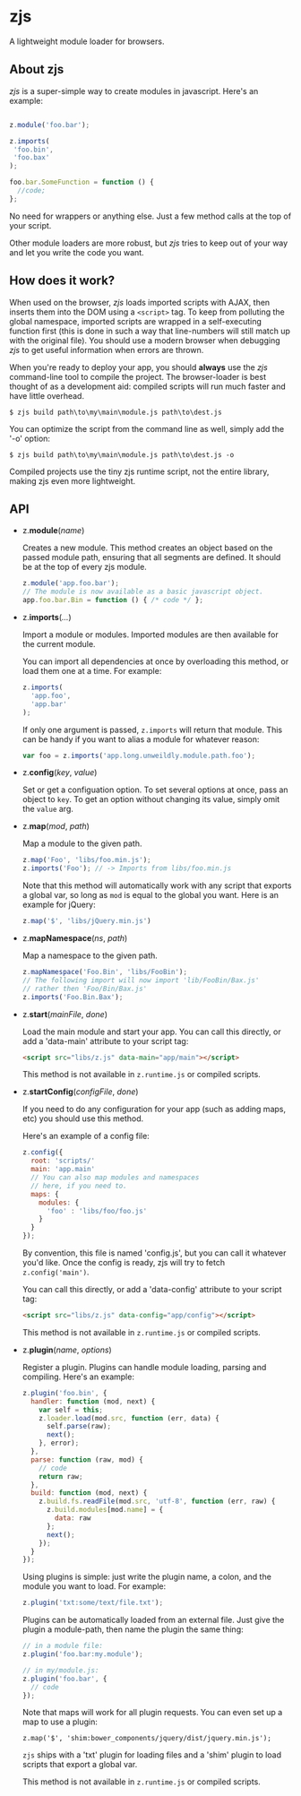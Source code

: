 zjs
===
A lightweight module loader for browsers.

About zjs
---------
*zjs* is a super-simple way to create modules in javascript. Here's an example:

```js

z.module('foo.bar');

z.imports(
 'foo.bin',
 'foo.bax'
);

foo.bar.SomeFunction = function () {
  //code;
};

```

No need for wrappers or anything else. Just a few method calls at the top of your
script.

Other module loaders are more robust, but *zjs* tries to keep out of your way and let you
write the code you want.


How does it work?
-----------------
When used on the browser, *zjs* loads imported scripts with AJAX, then inserts them into the DOM using a `<script>` tag.
To keep from polluting the global namespace, imported scripts are wrapped in a self-executing function first (this is done
in such a way that line-numbers will still match up with the original file). You should use a modern browser when debugging
*zjs* to get useful information when errors are thrown.

When you're ready to deploy your app, you should **always** use the *zjs* command-line tool to compile the project.
The browser-loader is best thought of as a development aid: compiled scripts will run much faster and have little overhead.

```
$ zjs build path\to\my\main\module.js path\to\dest.js
```

You can optimize the script from the command line as well, simply add the '-o' option:

```
$ zjs build path\to\my\main\module.js path\to\dest.js -o
```

Compiled projects use the tiny zjs runtime script, not the entire library, making zjs even more lightweight.

API 
---

- z.__module__(*name*)

  Creates a new module. This method creates an object based on
  the passed module path, ensuring that all segments are defined.
  It should be at the top of every zjs module.

  ```javascript 
  z.module('app.foo.bar');
  // The module is now available as a basic javascript object.
  app.foo.bar.Bin = function () { /* code */ };
  ```

- z.__imports__(*...*)

  Import a module or modules. Imported modules are then available for the
  current module.

  You can import all dependencies at once by overloading this method, or
  load them one at a time. For example:

  ```javascript
  z.imports(
    'app.foo',
    'app.bar'
  );
  ```

  If only one argument is passed, `z.imports` will return that module. This
  can be handy if you want to alias a module for whatever reason:

  ```javascript
  var foo = z.imports('app.long.unweildly.module.path.foo');
  ```

- z.__config__(*key*, *value*)

  Set or get a configuation option. To set several options
  at once, pass an object to `key`. To get an option without
  changing its value, simply omit the `value` arg.

- z.__map__(*mod*, *path*)
  
  Map a module to the given path.
  
  ```javascript
  z.map('Foo', 'libs/foo.min.js');
  z.imports('Foo'); // -> Imports from libs/foo.min.js
  ```

  Note that this method will automatically work with any 
  script that exports a global var, so long as `mod` is 
  equal to the global you want. Here is an example for jQuery:
  
  ```javascript
  z.map('$', 'libs/jQuery.min.js')
  ```

- z.__mapNamespace__(*ns*, *path*)

  Map a namespace to the given path.

  ```javascript
  z.mapNamespace('Foo.Bin', 'libs/FooBin');
  // The following import will now import 'lib/FooBin/Bax.js'
  // rather then 'Foo/Bin/Bax.js'
  z.imports('Foo.Bin.Bax');
  ```

- z.__start__(*mainFile*, *done*)

  Load the main module and start your app. You can call this directly, or add a
  'data-main' attribute to your script tag:

  ```html
  <script src="libs/z.js" data-main="app/main"></script>
  ```

  This method is not available in `z.runtime.js` or compiled scripts.

- z.__startConfig__(*configFile*, *done*)
  
  If you need to do any configuration for your app (such as adding maps, etc)
  you should use this method. 

  Here's an example of a config file:

  ```javascript
  z.config({
    root: 'scripts/'
    main: 'app.main'
    // You can also map modules and namespaces
    // here, if you need to.
    maps: {
      modules: {
        'foo' : 'libs/foo/foo.js'
      }
    }
  });
  ```

  By convention, this file is named 'config.js', but you can
  call it whatever you'd like. Once the config is ready, zjs 
  will try to fetch `z.config('main')`.

  You can call this directly, or add a 'data-config' attribute 
  to your script tag:

  ```html
  <script src="libs/z.js" data-config="app/config"></script>
  ``` 

  This method is not available in `z.runtime.js` or compiled scripts.

- z.__plugin__(*name*, *options*)

  Register a plugin. Plugins can handle module loading, parsing and
  compiling. Here's an example:

  ```javascript
  z.plugin('foo.bin', {
    handler: function (mod, next) {
      var self = this;
      z.loader.load(mod.src, function (err, data) {
        self.parse(raw);
        next();
      }, error);
    },
    parse: function (raw, mod) {
      // code
      return raw;
    },
    build: function (mod, next) {
      z.build.fs.readFile(mod.src, 'utf-8', function (err, raw) {
        z.build.modules[mod.name] = {
          data: raw
        };
        next();
      });
    }
  });
  ```

  Using plugins is simple: just write the plugin name, a colon, and the module
  you want to load. For example:

  ```javascript
  z.plugin('txt:some/text/file.txt');
  ```

  Plugins can be automatically loaded from an external file. Just give the plugin
  a module-path, then name the plugin the same thing:

  ```javascript
  // in a module file:
  z.plugin('foo.bar:my.module');

  // in my/module.js:
  z.plugin('foo.bar', {
    // code
  });
  ```

  Note that maps will work for all plugin requests. You can even set up a map to
  use a plugin:

  ```
  z.map('$', 'shim:bower_components/jquery/dist/jquery.min.js');
  ```

  `zjs` ships with a 'txt' plugin for loading files and a 'shim' plugin to load scripts
  that export a global var.

  This method is not available in `z.runtime.js` or compiled scripts.
